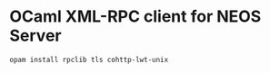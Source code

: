 OCaml XML-RPC client for NEOS Server
====================================

```
opam install rpclib tls cohttp-lwt-unix
```

